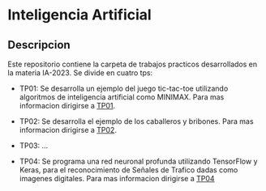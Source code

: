 # Inteligencia Artificial

## Descripcion

Este repositorio contiene la carpeta de trabajos practicos desarrollados en la materia IA-2023.
Se divide en cuatro tps:
- TP01: Se desarrolla un ejemplo del juego tic-tac-toe utilizando algoritmos de inteligencia artificial como MINIMAX. Para mas informacion dirigirse a [TP01](./tp01/tictactoe/README.md).

- TP02: Se desarrolla el ejemplo de los caballeros y bribones. Para mas informacion dirigirse a [TP02](./tp02/knights/).

- TP03: ...

- TP04: Se programa una red neuronal profunda utilizando TensorFlow y Keras, para el reconocimiento de Señales de Trafico dadas como imagenes digitales. Para mas informacion dirigirse a [TP04](./tp04/README.md)